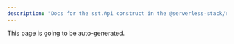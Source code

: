 ```yaml
---
description: "Docs for the sst.Api construct in the @serverless-stack/resources package"
---
```


This page is going to be auto-generated.
